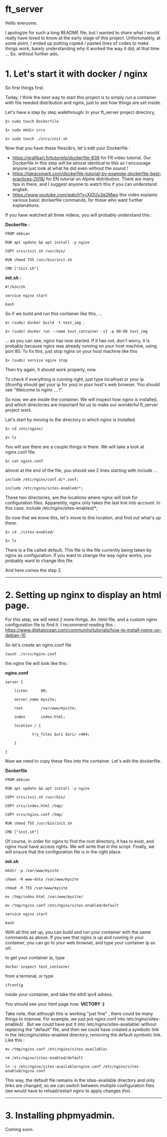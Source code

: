# ft_server

Hello everyone.

I apologize for such a long README file, but I wanted to share what I would really have loved to know at the early stage of this project. Unfortunately, at some point, I ended up putting copied / pasted lines of codes to make things work, barely understanding why it worked the way it did, at that time ...
So, without further ado,

# 1. Let's start it with docker / nginx
So first things first.

Today, I think the best way to start this project is to simply run a container with the needed distribution and nginx, just to see how things are set inside.

Let's have a step by step walkthrough:
In your ft_server project directory,

```$> sudo touch Dockerfile```

```$> sudo mkdir srcs```

```$> sudo touch ./srcs/init.sh```

Now that you have these files/dirs, let's edit your Dockerfile :

- https://grafikart.fr/tutoriels/dockerfile-636 for FR video tutorial. Our Dockerfile in this step will be almost identical to this so I encourage anyone just look at what he did even without the sound !
- https://takacsmark.com/dockerfile-tutorial-by-example-dockerfile-best-practices-2018/ for EN tutorial on Alpine distribution. There are many tips in there, and I suggest anyone to watch this if you can understand english.
- https://www.youtube.com/watch?v=XiGUu3q2Mwo this video explains various basic dockerfile commands, for those who want further explanations.

If you have watched all three videos, you will probably understand this :

**Dockerfile :**

`FROM debian`

`RUN apt update && apt install -y nginx`

`COPY srcs/init.sh /usr/bin/`

`RUN chmod 755 /usr/bin/init.sh`

`CMD ["init.sh"]`


**init.sh :**

`#!/bin/sh`

`service nginx start`

`bash`

So if we build and run this container like this, ...

`$> (sudo) docker build -t test_img . `

`$> (sudo) docker run --name test_container -it -p 80:80 test_img`

... as you can see, nginx has now started.
If it has not, don't worry, it is probably because nginx was already running on your host machine, using port 80.
To fix this, just stop nginx on your host machine like this

```$> (sudo) service nginx stop```

Then try again, it should work properly, now.

To check if everything is running right, just type localhost or your ip (ifconfig should get your ip for you) in your host's web browser. You should see "Welcome to nginx ... !". 

So now, we are inside the container.
We will inspect how nginx is installed, and which directories are important for us to make our wonderful ft_server project work.

Let's start by moving to the directory in which nginx is installed.

```$> cd /etc/nginx/```

```$> ls```

You will see there are a couple things in there. We will take a look at nginx.conf file.

```$> cat nginx.conf```

almost at the end of the file, you should see 2 lines starting with include ...

`include /etc/nginx/conf.d/*.conf;`

`include /etc/nginx/sites-enabled/*;`

These two directories, are the locations where nginx will look for configuration files.
Apparently, nginx only takes the last line into account. In this case, include /etc/nginx/sites-enabled/*;

So now that we know this, let's move to this location, and find out what's up there.

```$> cd ./sites-enabled/```

```$> ls```

There is a file called default. This file is the file currently being taken by nginx as configuration.
If you want to change the way nginx works, you probably want to change this file.

And here comes the step 2.

--------------------------------------

# 2. Setting up nginx to display an html page.

For this step, we will need 2 more things. An .html file, and a custom nginx configuration file to find it.
I recommend reading this : https://www.digitalocean.com/community/tutorials/how-to-install-nginx-on-debian-10

So let's create an nginx.conf file

`touch ./srcs/nginx.conf`

the nginx file will look like this :

**nginx.conf**

`server {`

        listen      80;

        server_name mysite;

        root        /var/www/mysite;

        index       index.html;

        location / {

                try_files $uri $uri/ =404;

        }

`}`

Now we need to copy these files into the container. Let's edit the dockerfile.

**Dockerfile**

`FROM debian`

`RUN apt update && apt install -y nginx`

`COPY srcs/init.sh /usr/bin/`

`COPY srcs/index.html /tmp/`

`COPY srcs/nginx.conf /tmp/`

`RUN chmod 755 /usr/bin/init.sh`

`CMD ["init.sh"]`


Of course, in order for nginx to find the root directory, it has to exist, and nginx must have access rights. We will write that in the script.
Finally, we will ensure that the configuration file is in the right place.

**init.sh**

`mkdir -p /var/www/mysite`

`chown -R www-data /var/www/mysite`

`chmod -R 755 /var/www/mysite`

`mv /tmp/index.html /var/www/mysite/`

`mv /tmp/nginx.conf /etc/nginx/sites-enabled/default`

`service nginx start`

`bash`


With all this set up, you can build and run your container with the same commands as above.
If you see that nginx is up and running in your container, you can go to your web browser, and type your container ip as url.

to get your container ip, type 

`docker inspect test_container`

from a terminal, or type

`ifconfig`

inside your container, and take the eth0 ipv4 adress.

You should see your html page now. **VICTORY :)**

Take note, that although this is working "just fine" , there could be many things to improve.
For example, we just put nginx.conf into /etc/nginx/sites-enabled/ . But we could have put it into /etc/nginx/sites-available/ without replacing the "default" file, and then we could have created a symbolic link in the /etc/nginx/sites-enabled directory, removing the default symbolic link.
Like this :

`mv /tmp/nginx.conf /etc/nginx/sites-available/`

`rm /etc/nginx/sites-enabled/default`

`ln -s /etc/nginx/sites-available/nginx.conf /etc/nginx/sites-enabled/nginx.conf`

This way, the default file remains in the sites-available directory and only links are changed, so we can switch between multiple configuration files (we would have to reload/restart nginx to apply changes tho).

-------------------------------------

# 3. Installing phpmyadmin.

Coming soon.
